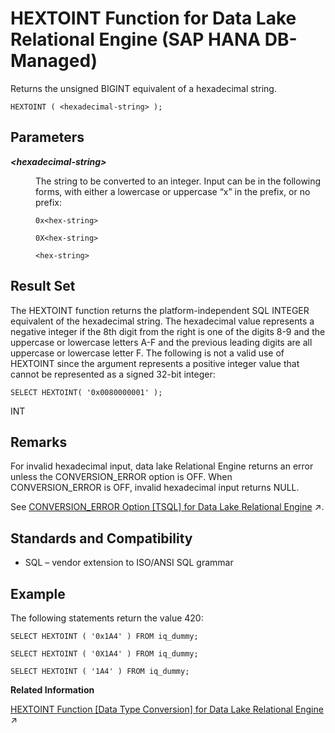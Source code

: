 <!-- loio79e066782ff645e8b6014d4f4d1e0d9e -->

# HEXTOINT Function for Data Lake Relational Engine \(SAP HANA DB-Managed\)

Returns the unsigned BIGINT equivalent of a hexadecimal string.



```
HEXTOINT ( <hexadecimal-string> );
```



<a name="loio79e066782ff645e8b6014d4f4d1e0d9e__section_irj_fpg_trb"/>

## Parameters


<dl>
<dt><b>

*<hexadecimal-string\>*

</b></dt>
<dd>

The string to be converted to an integer. Input can be in the following forms, with either a lowercase or uppercase “x” in the prefix, or no prefix:

```
0x<hex-string>
```

```
0X<hex-string>
```

```
<hex-string>
```



</dd>
</dl>



<a name="loio79e066782ff645e8b6014d4f4d1e0d9e__section_l4x_fpg_trb"/>

## Result Set

The HEXTOINT function returns the platform-independent SQL INTEGER equivalent of the hexadecimal string. The hexadecimal value represents a negative integer if the 8th digit from the right is one of the digits 8-9 and the uppercase or lowercase letters A-F and the previous leading digits are all uppercase or lowercase letter F. The following is not a valid use of HEXTOINT since the argument represents a positive integer value that cannot be represented as a signed 32-bit integer:

```
SELECT HEXTOINT( '0x0080000001' );
```

INT



<a name="loio79e066782ff645e8b6014d4f4d1e0d9e__section_lbw_gpg_trb"/>

## Remarks

For invalid hexadecimal input, data lake Relational Engine returns an error unless the CONVERSION\_ERROR option is OFF. When CONVERSION\_ERROR is OFF, invalid hexadecimal input returns NULL.

See [CONVERSION_ERROR Option \[TSQL\] for Data Lake Relational Engine](https://help.sap.com/viewer/19b3964099384f178ad08f2d348232a9/2023_4_QRC/en-US/a63018a284f210159f458fb9eec74501.html "Controls reporting of data type conversion failures on fetching information from the database.") :arrow_upper_right:.



<a name="loio79e066782ff645e8b6014d4f4d1e0d9e__section_u1j_hpg_trb"/>

## Standards and Compatibility

-   SQL – vendor extension to ISO/ANSI SQL grammar



<a name="loio79e066782ff645e8b6014d4f4d1e0d9e__section_qww_hpg_trb"/>

## Example

The following statements return the value 420:

```
SELECT HEXTOINT ( '0x1A4' ) FROM iq_dummy;
```

```
SELECT HEXTOINT ( '0X1A4' ) FROM iq_dummy;
```

```
SELECT HEXTOINT ( '1A4' ) FROM iq_dummy;
```

**Related Information**  


[HEXTOINT Function \[Data Type Conversion\] for Data Lake Relational Engine](https://help.sap.com/viewer/19b3964099384f178ad08f2d348232a9/2023_4_QRC/en-US/a555d0f984f210158262871887ce5bc9.html "Returns the unsigned BIGINT equivalent of a hexadecimal string.") :arrow_upper_right:

